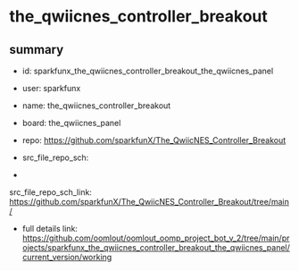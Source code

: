 # the_qwiicnes_controller_breakout
 
## summary 
* id: sparkfunx_the_qwiicnes_controller_breakout_the_qwiicnes_panel
* user: sparkfunx
* name: the_qwiicnes_controller_breakout
* board: the_qwiicnes_panel
* repo: https://github.com/sparkfunX/The_QwiicNES_Controller_Breakout



* src_file_repo_sch: 
*
 src_file_repo_sch_link: https://github.com/sparkfunX/The_QwiicNES_Controller_Breakout/tree/main/
* full details link: https://github.com/oomlout/oomlout_oomp_project_bot_v_2/tree/main/projects/sparkfunx_the_qwiicnes_controller_breakout_the_qwiicnes_panel/current_version/working  






